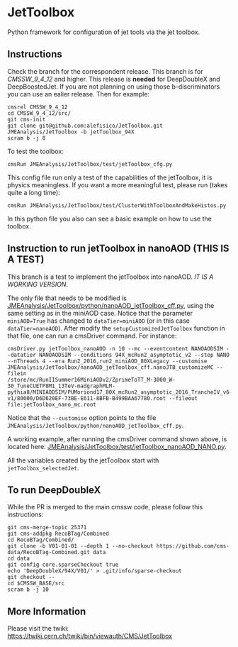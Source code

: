 # JetToolbox
Python framework for configuration of jet tools via the jet toolbox.

## Instructions

Check the branch for the correspondent release. This branch is for *CMSSW_9_4_12* and higher. This release is **needed** for DeepDoubleX and DeepBoostedJet. If you are not planning on using those b-discriminators you can use an ealier release.
Then for example:
```
cmsrel CMSSW_9_4_12
cd CMSSW_9_4_12/src/
git cms-init
git clone git@github.com:alefisico/JetToolbox.git JMEAnalysis/JetToolbox -b jetToolbox_94X
scram b -j 8
```

To test the toolbox:
```
cmsRun JMEAnalysis/JetToolbox/test/jetToolbox_cfg.py
```
This config file run only a test of the capabilities of the jetToolbox, it is physics meaningless. If you want a more meaningful test, please run (takes quite a long time):
~~~
cmsRun JMEAnalysis/JetToolbox/test/ClusterWithToolboxAndMakeHistos.py
~~~
In this python file you also can see a basic example on how to use the toolbox.

## Instruction to run jetToolbox in nanoAOD (THIS IS A TEST)

This branch is a test to implement the jetToolbox into nanoAOD. *IT IS A WORKING VERSION*.

The only file that needs to be modified is [JMEAnalysis/JetToolbox/python/nanoAOD_jetToolbox_cff.py](https://github.com/alefisico/JetToolbox/blob/jetToolbox_94X/python/nanoAOD_jetToolbox_cff.py#L8-L31), using the same setting as in the miniAOD case. Notice that the parameter `miniAOD=True` has changed to `dataTier=miniAOD` (or in this case `dataTier=nanoAOD`). After modify the `setupCustomizedJetToolbox` function in that file, one can run a cmsDriver command. For instance:

~~~
cmsDriver.py jetToolbox_nanoAOD -n 10 --mc --eventcontent NANOAODSIM --datatier NANOAODSIM --conditions 94X_mcRun2_asymptotic_v2 --step NANO --nThreads 4 --era Run2_2016,run2_miniAOD_80XLegacy --customise JMEAnalysis/JetToolbox/nanoAOD_jetToolbox_cff.nanoJTB_customizeMC --filein
/store/mc/RunIISummer16MiniAODv2/ZprimeToTT_M-3000_W-30_TuneCUETP8M1_13TeV-madgraphMLM-pythia8/MINIAODSIM/PUMoriond17_80X_mcRun2_asymptotic_2016_TrancheIV_v6-v1/80000/D6D620EF-73BE-E611-8BFB-B499BAA67780.root --fileout file:jetToolbox_nano_mc.root
~~~

Notice that the `--customise` option points to the file `JMEAnalysis/JetToolbox/python/nanoAOD_jetToolbox_cff.py`. 


A working example, after running the cmsDriver command shown above, is located here: [JMEAnalysis/JetToolbox/test/jetToolbox_nanoAOD_NANO.py](https://github.com/alefisico/JetToolbox/blob/jetToolbox_94X/test/jetToolbox_nanoAOD_NANO.py). 

All the variables created by the jetToolbox start with `jetToolbox_selectedJet`.

## To run DeepDoubleX

While the PR is merged to the main cmssw code, please follow this instructions:
```
git cms-merge-topic 25371
git cms-addpkg RecoBTag/Combined
cd RecoBTag/Combined/
git clone -b V01-01-01 --depth 1 --no-checkout https://github.com/cms-data/RecoBTag-Combined.git data
cd data
git config core.sparseCheckout true
echo 'DeepDoubleX/94X/V01/' > .git/info/sparse-checkout
git checkout --
cd $CMSSW_BASE/src
scram b -j 10
```

## More Information

Please visit the twiki: https://twiki.cern.ch/twiki/bin/viewauth/CMS/JetToolbox
